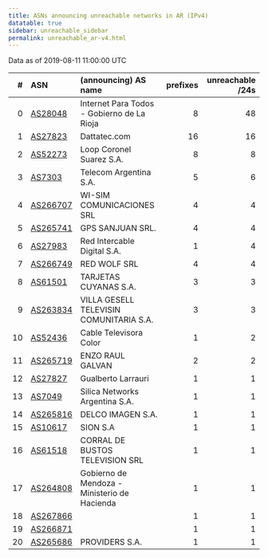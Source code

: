 ```yaml
---
title: ASNs announcing unreachable networks in AR (IPv4)
datatable: true
sidebar: unreachable_sidebar
permalink: unreachable_ar-v4.html
---
```


Data as of 2019-08-11 11:00:00 UTC


<div class="datatable-begin"></div>

|   # | ASN                                      | (announcing) AS name                         |   prefixes |   unreachable /24s |
|----:|:-----------------------------------------|:---------------------------------------------|-----------:|-------------------:|
|   0 | [AS28048](unreachable_AS28048-v4.html)   | Internet Para Todos - Gobierno de La Rioja   |          8 |                 48 |
|   1 | [AS27823](unreachable_AS27823-v4.html)   | Dattatec.com                                 |         16 |                 16 |
|   2 | [AS52273](unreachable_AS52273-v4.html)   | Loop Coronel Suarez S.A.                     |          8 |                  8 |
|   3 | [AS7303](unreachable_AS7303-v4.html)     | Telecom Argentina S.A.                       |          5 |                  6 |
|   4 | [AS266707](unreachable_AS266707-v4.html) | WI-SIM COMUNICACIONES SRL                    |          4 |                  4 |
|   5 | [AS265741](unreachable_AS265741-v4.html) | GPS SANJUAN SRL.                             |          4 |                  4 |
|   6 | [AS27983](unreachable_AS27983-v4.html)   | Red Intercable Digital S.A.                  |          1 |                  4 |
|   7 | [AS266749](unreachable_AS266749-v4.html) | RED WOLF SRL                                 |          4 |                  4 |
|   8 | [AS61501](unreachable_AS61501-v4.html)   | TARJETAS CUYANAS S.A.                        |          3 |                  3 |
|   9 | [AS263834](unreachable_AS263834-v4.html) | VILLA GESELL TELEVISIN COMUNITARIA S.A.      |          3 |                  3 |
|  10 | [AS52436](unreachable_AS52436-v4.html)   | Cable Televisora Color                       |          1 |                  2 |
|  11 | [AS265719](unreachable_AS265719-v4.html) | ENZO RAUL GALVAN                             |          2 |                  2 |
|  12 | [AS27827](unreachable_AS27827-v4.html)   | Gualberto Larrauri                           |          1 |                  1 |
|  13 | [AS7049](unreachable_AS7049-v4.html)     | Silica Networks Argentina S.A.               |          1 |                  1 |
|  14 | [AS265816](unreachable_AS265816-v4.html) | DELCO IMAGEN S.A.                            |          1 |                  1 |
|  15 | [AS10617](unreachable_AS10617-v4.html)   | SION S.A                                     |          1 |                  1 |
|  16 | [AS61518](unreachable_AS61518-v4.html)   | CORRAL DE BUSTOS TELEVISION SRL              |          1 |                  1 |
|  17 | [AS264808](unreachable_AS264808-v4.html) | Gobierno de Mendoza - Ministerio de Hacienda |          1 |                  1 |
|  18 | [AS267866](unreachable_AS267866-v4.html) |                                              |          1 |                  1 |
|  19 | [AS266871](unreachable_AS266871-v4.html) |                                              |          1 |                  1 |
|  20 | [AS265686](unreachable_AS265686-v4.html) | PROVIDERS S.A.                               |          1 |                  1 |

<div class="datatable-end"></div>